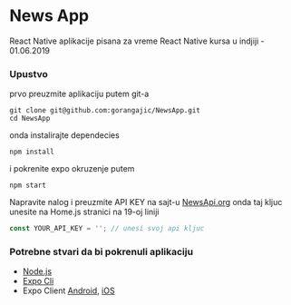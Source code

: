 # News App

React Native aplikacije pisana za vreme React Native kursa u indjiji - 01.06.2019

### Upustvo


prvo preuzmite aplikaciju putem git-a

```
git clone git@github.com:gorangajic/NewsApp.git
cd NewsApp
```

onda instalirajte dependecies

```
npm install
```

i pokrenite expo okruzenje putem

```
npm start
```

Napravite nalog i preuzmite API KEY na sajt-u [NewsApi.org](https://newsapi.org/)
onda taj kljuc unesite na Home.js stranici na 19-oj liniji

```javascript
const YOUR_API_KEY = ''; // unesi svoj api kljuc
```

### Potrebne stvari da bi pokrenuli aplikaciju

- [Node.js](https://nodejs.org/en/download/)
- [Expo Cli](https://docs.expo.io/versions/latest/introduction/installation/)
- Expo Client [Android](https://play.google.com/store/apps/details?id=host.exp.exponent&hl=sr), [iOS](https://itunes.apple.com/us/app/expo-client/id982107779?mt=8)
